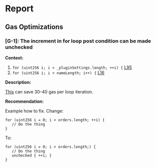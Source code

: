 # Report
## Gas Optimizations ##
### [G-1]: The increment in for loop post condition can be made unchecked
**Context:**

1. ```for (uint256 i; i < _pluginSettings.length; ++i) {``` [L95](https://github.com/code-423n4/2023-03-aragon/blob/main/packages/contracts/src/framework/dao/DAOFactory.sol#L95) 
1. ```for (uint256 i; i < nameLength; i++) {``` [L16](https://github.com/code-423n4/2023-03-aragon/blob/main/packages/contracts/src/framework/utils/RegistryUtils.sol#L16) 

**Description:**

[This](https://gist.github.com/hrkrshnn/ee8fabd532058307229d65dcd5836ddc#the-increment-in-for-loop-post-condition-can-be-made-unchecked) can save 30-40 gas per loop iteration.

**Recommendation:**

Example how to fix. Change:
```
for (uint256 i = 0; i < orders.length; ++i) {
   // Do the thing
}
```

To:
```
for (uint256 i = 0; i < orders.length;) {
   // Do the thing
   unchecked { ++i; }
}
```